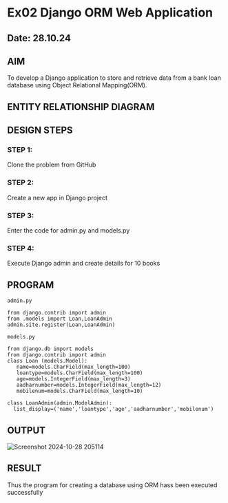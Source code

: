 # Ex02 Django ORM Web Application
## Date: 28.10.24

## AIM
To develop a Django application to store and retrieve data from a bank loan database using Object Relational Mapping(ORM).

## ENTITY RELATIONSHIP DIAGRAM



## DESIGN STEPS

### STEP 1:
Clone the problem from GitHub

### STEP 2:
Create a new app in Django project

### STEP 3:
Enter the code for admin.py and models.py

### STEP 4:
Execute Django admin and create details for 10 books

## PROGRAM
```
admin.py

from django.contrib import admin
from .models import Loan,LoanAdmin
admin.site.register(Loan,LoanAdmin)

models.py

from django.db import models
from django.contrib import admin
class Loan (models.Model):
   name=models.CharField(max_length=100)
   loantype=models.CharField(max_length=100)
   age=models.IntegerField(max_length=3)
   aadharnumber=models.IntegerField(max_length=12)
   mobilenum=models.CharField(max_length=10)

class LoanAdmin(admin.ModelAdmin):
  list_display=('name','loantype','age','aadharnumber','mobilenum')
```
## OUTPUT

![Screenshot 2024-10-28 205114](https://github.com/user-attachments/assets/5573a90b-8781-4225-b9f5-4fa9163f8e3e)

## RESULT
Thus the program for creating a database using ORM hass been executed successfully
